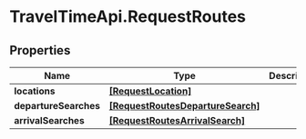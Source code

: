 # TravelTimeApi.RequestRoutes

## Properties

Name | Type | Description | Notes
------------ | ------------- | ------------- | -------------
**locations** | [**[RequestLocation]**](RequestLocation.md) |  | 
**departureSearches** | [**[RequestRoutesDepartureSearch]**](RequestRoutesDepartureSearch.md) |  | [optional] 
**arrivalSearches** | [**[RequestRoutesArrivalSearch]**](RequestRoutesArrivalSearch.md) |  | [optional] 


